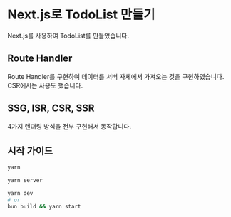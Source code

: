 # Next.js로 TodoList 만들기

Next.js를 사용하여 TodoList를 만들었습니다.

## Route Handler

Route Handler를 구현하여 데이터를 서버 자체에서 가져오는 것을 구현하였습니다.
CSR에서는 사용도 했습니다.

## SSG, ISR, CSR, SSR

4가지 렌더링 방식을 전부 구현해서 동작합니다.

## 시작 가이드

```bash
yarn

yarn server

yarn dev
# or
bun build && yarn start
```
